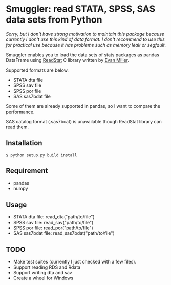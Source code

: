 Smuggler: read STATA, SPSS, SAS data sets from Python
===
_Sorry, but I don't have strong motivation to maintain this package because currently I don't use this kind of data format. I don't recommend to use this for practical use because it has problems such as memory leak or segfault._

Smuggler enables you to load the data sets of stats packages as pandas DataFrame using [ReadStat](https://github.com/WizardMac/ReadStat) C library written by [Evan Miller](http://www.evanmiller.org).

Supported formats are below.

- STATA dta file
- SPSS sav file
- SPSS por file
- SAS sas7bdat file

Some of them are already supported in pandas, so I want to compare the performance.

SAS catalog format (.sas7bcat) is unavailable though ReadStat library can read them.


Installation
---

```bash
$ python setup.py build install
```

Requirement
---

- pandas
- numpy

Usage
---

- STATA dta file: read_dta("path/to/file")
- SPSS sav file: read_sav("path/to/file")
- SPSS por file: read_por("path/to/file")
- SAS sas7bdat file: read_sas7bdat("path/to/file")


TODO
---

- Make test suites (currently I just checked with a few files).
- Support reading RDS and Rdata
- Support writing dta and sav
- Create a wheel for Windows
